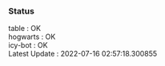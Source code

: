 ### Status


table : OK  
hogwarts : OK  
icy-bot : OK  
Latest Update : 2022-07-16 02:57:18.300855
